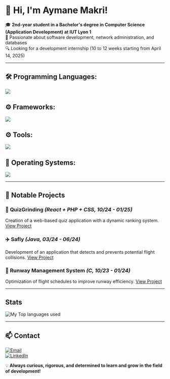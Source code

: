 # 👋 Hi, I'm Aymane Makri!

🎓 **2nd-year student in a Bachelor's degree in Computer Science (Application Development) at IUT Lyon 1**  
🚀 Passionate about software development, network administration, and databases  
🔍 Looking for a development internship (10 to 12 weeks starting from April 14, 2025)  

---

## 🛠️ Programming Languages:

  ![](https://skillicons.dev/icons?i=java,python,c,html,css,javascript)

## ⚙ Frameworks:

  ![](https://skillicons.dev/icons?i=react,vue,symfony)

## ⚙️ Tools:

  ![](https://skillicons.dev/icons?i=figma,git,vscode,webstorm,idea,androidstudio,phpstorm)

## 🔧 Operating Systems:
 ![](https://skillicons.dev/icons?i=windows,linux)

---

## 📌 Notable Projects

### 🎯 **QuizGrinding** *(React + PHP + CSS, 10/24 - 01/25)*
Creation of a web-based quiz application with a dynamic ranking system.
[View Project](https://github.com/AymaneMkr/QuizGrinding)

### ✈️ **Safly** *(Java, 03/24 - 06/24)*
Development of an application that detects and prevents potential flight collisions.
[View Project](https://github.com/AymaneMkr/Safly)

### 🚀 **Runway Management System** *(C, 10/23 - 01/24)*
Optimization of flight schedules to improve runway efficiency.
[View Project](https://github.com/AymaneMkr/Runway-Management-System)

---

## Stats
  <img align="left" alt="My Top languages used" src="https://github-readme-stats.vercel.app/api/top-langs/?username=AymaneMkr&hide_border=true&theme=dracula&langs_count=3" />
  <br/>
  
---

## 📫 Contact
[![Email](https://img.shields.io/badge/Email-aymane.makri@outlook.com-blue?style=flat-square&logo=gmail)](mailto:aymane.makri@outlook.com)  
[![LinkedIn](https://img.shields.io/badge/LinkedIn-Aymane%20Makri-0077B5?style=flat-square&logo=linkedin)](https://www.linkedin.com/in/ton-profil/)  

💡 **Always curious, rigorous, and determined to learn and grow in the field of development!**
